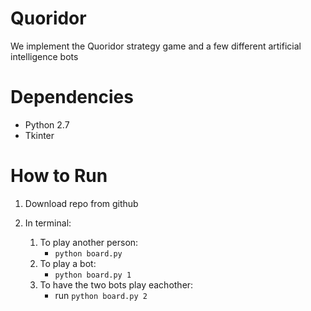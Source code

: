 # Quoridor
We implement the Quoridor strategy game and a few different artificial intelligence bots

# Dependencies
- Python 2.7
- Tkinter

# How to Run
1. Download repo from github

2. In terminal:
	1. To play another person:
		* `python board.py` 
	2. To play a bot: 
		* `python board.py 1`
	3. To have the two bots play eachother:
		* run `python board.py 2`